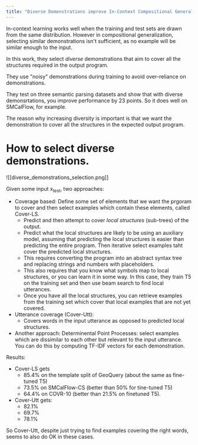 ```yaml
---
title: "Diverse Demonstrations improve In-Context Compositional Generalization"
---
```

In-context learning works well when the training and test sets are drawn from the same distribution. However in compositional generalization, selecting similar demonstrations isn't sufficient, as no example will be similar enough to the input.

In this work, they select *diverse* demonstrations that aim to cover all the structures required in the output program.

They use "noisy" demonstrations during training to avoid over-reliance on demonstrations.

They test on three semantic parsing datasets and show that with diverse demonsrtations, you improve performance by 23 points. So it does well on SMCalFlow, for example.

The reason why increasing diversity is important is that we want the demonstration to cover all the structures in the expected output program.

# How to select diverse demonstrations.

![[diverse_demonstrations_selection.png]]

Given some input $x_{\text{test}}$, two approaches:
 * Coverage based: Define some set of elements that we want the prgoram to cover and then select examples which contain these elements, called Cover-LS.
	 * Predict and then attempt to cover *local structures* (sub-trees) of the output.
	 * Predict what the local structures are likely to be using an auxiliary model, assuming that predicting the local structures is easier than predicting the entire program. Then iterative select examples taht cover the predicted local structures.
	 * This requires converting the program into an abstract syntax tree and replacing strings and numbers with placeholders.
	 * This also requires that you know what symbols map to local structures, or you can learn it in some way. In this case, they train T5 on the training set and then use beam search to find local utterances.
	 * Once you have all the local structures, you can retrieve examples from the training set which cover that local examples that are not yet covered.
 * Utterance coverage (Cover-Utt):
	 * Covers words in the input utterance as opposed to predicted local structures.
 * Another approach: Determinental Point Processes: select examples which are dissimilar to each other but relevant to the input utterance. You can do this by computing TF-IDF vectors for each demonstration.


Results:
 - Cover-LS gets
	 - 85.4% on the template split of GeoQuery (about the same as fine-tuned T5)
	 - 73.5% on SMCalFlow-CS (better than 50% for tine-tuned T5)
	 - 64.4% on COVR-10 (better than 21.5% on finetuned T5).
 - Cover-Utt gets:
	 - 82.1%
	 - 69.7%
	 - 78.1%

So Cover-Utt, despite just trying to find examples covering the right words, seems to also do OK in these cases.